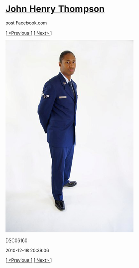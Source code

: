# [John Henry Thompson](../README.md)
post Facebook.com

[[ <Previous ]](2010-12-18-30.md) [[ Next> ]](2010-12-18-32.md)

[![](../media/2010-12-18/Fam-2010-DSC06160.jpg)](../README.md)

DSC06160

2010-12-18 20:39:06

[[ <Previous ]](2010-12-18-30.md) [[ Next> ]](2010-12-18-32.md)